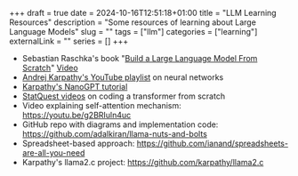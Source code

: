 +++ 
draft = true
date = 2024-10-16T12:51:18+01:00
title = "LLM Learning Resources"
description = "Some resources of learning about Large Language Models"
slug = "" 
tags = ["llm"]
categories = ["learning"]
externalLink = ""
series = []
+++

- Sebastian Raschka's book "[Build a Large Language Model From Scratch](https://www.manning.com/books/build-a-large-language-model-from-scratch)" [Video](https://www.youtube.com/watch?v=quh7z1q7-uc)
- [Andrej Karpathy's YouTube playlist](https://www.youtube.com/playlist?list=PLAqhIrjkxbuWI23v9cThsA9GvCAUhRvKZ) on neural networks
- [Karpathy's NanoGPT tutorial](https://www.youtube.com/watch?v=kCc8FmEb1nY)
- [StatQuest videos](https://www.youtube.com/watch?v=zxQyTK8quyY) on coding a transformer from scratch
- Video explaining self-attention mechanism: https://youtu.be/g2BRIuln4uc
- GitHub repo with diagrams and implementation code: https://github.com/adalkiran/llama-nuts-and-bolts
- Spreadsheet-based approach: https://github.com/ianand/spreadsheets-are-all-you-need
- Karpathy's llama2.c project: https://github.com/karpathy/llama2.c
